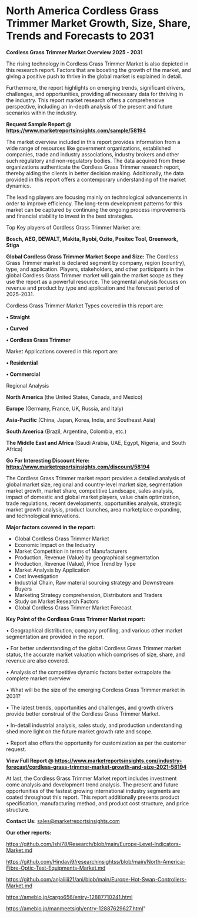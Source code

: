  # North America Cordless Grass Trimmer Market Growth, Size, Share, Trends and Forecasts to 2031

<Strong> Cordless Grass Trimmer Market Overview 2025 - 2031</strong>

The rising technology in Cordless Grass Trimmer Market is also depicted in this research report. Factors that are boosting the growth of the market, and giving a positive push to thrive in the global market is explained in detail.

Furthermore, the report highlights on emerging trends, significant drivers, challenges, and opportunities, providing all necessary data for thriving in the industry. This report market research offers a comprehensive perspective, including an in-depth analysis of the present and future scenarios within the industry.

<strong>Request Sample Report @ <a href=https://www.marketreportsinsights.com/sample/58194>https://www.marketreportsinsights.com/sample/58194</a></strong>

The market overview included in this report provides information from a wide range of resources like government organizations, established companies, trade and industry associations, industry brokers and other such regulatory and non-regulatory bodies. The data acquired from these organizations authenticate the Cordless Grass Trimmer research report, thereby aiding the clients in better decision making. Additionally, the data provided in this report offers a contemporary understanding of the market dynamics.

The leading players are focusing mainly on technological advancements in order to improve efficiency. The long-term development patterns for this market can be captured by continuing the ongoing process improvements and financial stability to invest in the best strategies.

Top Key players of Cordless Grass Trimmer Market are:

<strong>Bosch, AEG, DEWALT, Makita, Ryobi, Ozito, Positec Tool, Greenwork, Stiga</strong>

<strong><b>Global Cordless Grass Trimmer Market Scope and Size:</b></strong>
The Cordless Grass Trimmer market is declared segment by company, region (country), type, and application. Players, stakeholders, and other participants in the global Cordless Grass Trimmer market will gain the market scope as they use the report as a powerful resource. The segmental analysis focuses on revenue and product by type and application and the forecast period of 2025-2031.

Cordless Grass Trimmer Market Types covered in this report are:

<strong>• Straight

• Curved

• Cordless Grass Trimmer</strong>

Market Applications covered in this report are:

<strong>• Residential

• Commercial</strong> 

Regional Analysis

<strong>North America</strong> (the United States, Canada, and Mexico)

<strong>Europe</strong> (Germany, France, UK, Russia, and Italy)

<strong>Asia-Pacific</strong> (China, Japan, Korea, India, and Southeast Asia)

<strong>South America</strong> (Brazil, Argentina, Colombia, etc.)

<strong>The Middle East and Africa</strong> (Saudi Arabia, UAE, Egypt, Nigeria, and South Africa)

<strong>Go For Interesting Discount Here: <a href=https://www.marketreportsinsights.com/discount/58194>https://www.marketreportsinsights.com/discount/58194</a></strong>

The Cordless Grass Trimmer market report provides a detailed analysis of global market size, regional and country-level market size, segmentation market growth, market share, competitive Landscape, sales analysis, impact of domestic and global market players, value chain optimization, trade regulations, recent developments, opportunities analysis, strategic market growth analysis, product launches, area marketplace expanding, and technological innovations.

<strong><b>Major factors covered in the report:</b></strong>
<ul>
  <li>Global Cordless Grass Trimmer Market </li>
  <li>Economic Impact on the Industry</li>
  <li>Market Competition in terms of Manufacturers</li>
  <li>Production, Revenue (Value) by geographical segmentation</li>
  <li>Production, Revenue (Value), Price Trend by Type</li>
  <li>Market Analysis by Application</li>
  <li>Cost Investigation</li>
  <li>Industrial Chain, Raw material sourcing strategy and Downstream Buyers</li>
  <li>Marketing Strategy comprehension, Distributors and Traders</li>
  <li>Study on Market Research Factors</li>
  <li>Global Cordless Grass Trimmer Market Forecast</li>
</ul>

<strong><b>Key Point of the Cordless Grass Trimmer Market report:</b></strong>

• Geographical distribution, company profiling, and various other market segmentation are provided in the report.

• For better understanding of the global Cordless Grass Trimmer market status, the accurate market valuation which comprises of size, share, and revenue are also covered.

• Analysis of the competitive dynamic factors better extrapolate the complete market overview

• What will be the size of the emerging Cordless Grass Trimmer market in 2031?

• The latest trends, opportunities and challenges, and growth drivers provide better construal of the Cordless Grass Trimmer Market.

• In-detail industrial analysis, sales study, and production understanding shed more light on the future market growth rate and scope.

• Report also offers the opportunity for customization as per the customer request.

<strong><b>View Full Report @ <a href=https://www.marketreportsinsights.com/industry-forecast/cordless-grass-trimmer-market-growth-and-size-2021-58194>https://www.marketreportsinsights.com/industry-forecast/cordless-grass-trimmer-market-growth-and-size-2021-58194</a></b></strong>


At last, the Cordless Grass Trimmer Market report includes investment come analysis and development trend analysis. The present and future opportunities of the fastest growing international industry segments are coated throughout this report. This report additionally presents product specification, manufacturing method, and product cost structure, and price structure.

<strong>Contact Us:</strong>
sales@marketreportsinsights.com

<strong>Our other reports:</strong>

<a href=https://github.com/Ishi78/Research/blob/main/Europe-Level-Indicators-Market.md>https://github.com/Ishi78/Research/blob/main/Europe-Level-Indicators-Market.md</a>

<a href=https://github.com/Hindavi9/researchinsightss/blob/main/North-America-Fibre-Optic-Test-Equipments-Market.md>https://github.com/Hindavi9/researchinsightss/blob/main/North-America-Fibre-Optic-Test-Equipments-Market.md</a>

<a href=https://github.com/anjaliiii21/ani/blob/main/Europe-Hot-Swap-Controllers-Market.md>https://github.com/anjaliiii21/ani/blob/main/Europe-Hot-Swap-Controllers-Market.md</a>

<a href=https://ameblo.jp/cargo656/entry-12887710241.html>https://ameblo.jp/cargo656/entry-12887710241.html</a>

<a href=https://ameblo.jp/manmeetsigh/entry-12887629627.html>https://ameblo.jp/manmeetsigh/entry-12887629627.html</a>"

